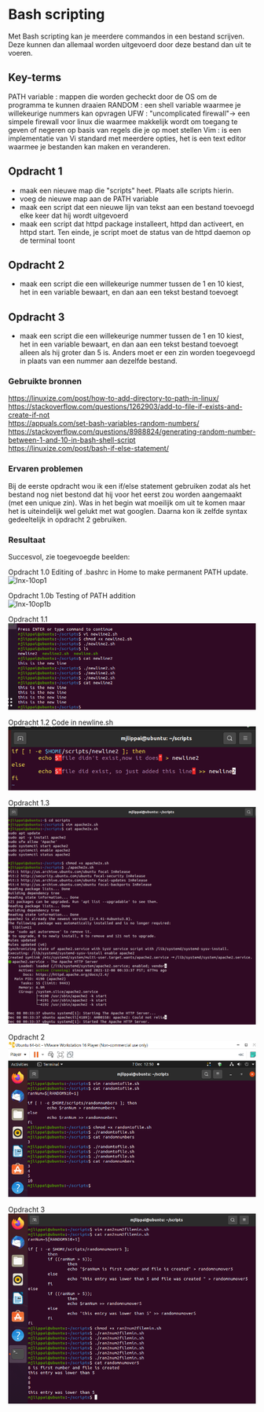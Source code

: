 # Bash scripting
Met Bash scripting kan je meerdere commandos in een bestand scrijven. Deze kunnen dan allemaal worden uitgevoerd door deze bestand dan uit te voeren.

## Key-terms
PATH variable : mappen die worden gecheckt door de OS om de programma te kunnen draaien
RANDOM : een shell variable waarmee je willekeurige nummers kan opvragen
UFW : "uncomplicated firewall"-> een simpele firewall voor linux die waarmee makkelijk wordt om toegang te geven of negeren op basis van regels die je op moet stellen
Vim : is een implementatie van Vi standard met meerdere opties, het is een text editor waarmee je bestanden kan maken en veranderen. 

## Opdracht 1
- maak een nieuwe map die "scripts" heet. Plaats alle scripts hierin.
- voeg de nieuwe map aan de PATH variable
- maak een script dat een nieuwe lijn van tekst aan een bestand toevoegd elke keer dat hij wordt uitgevoerd
- maak een script dat httpd package installeert, httpd dan activeert, en httpd start. Ten einde, je script moet de status van de httpd daemon op de terminal toont

## Opdracht 2
- maak een script die een willekeurige nummer tussen de 1 en 10 kiest, het in een variable bewaart, en dan aan een tekst bestand toevoegt

## Opdracht 3
- maak een script die een willekeurige nummer tussen de 1 en 10 kiest, het in een variable bewaart, en dan aan een tekst bestand toevoegt alleen als hij groter dan 5 is. Anders moet er een zin worden toegevoegd in plaats van een nummer aan dezelfde bestand.

### Gebruikte bronnen
https://linuxize.com/post/how-to-add-directory-to-path-in-linux/  
https://stackoverflow.com/questions/1262903/add-to-file-if-exists-and-create-if-not  
https://appuals.com/set-bash-variables-random-numbers/  
https://stackoverflow.com/questions/8988824/generating-random-number-between-1-and-10-in-bash-shell-script  
https://linuxize.com/post/bash-if-else-statement/  

### Ervaren problemen
Bij de eerste opdracht wou ik een if/else statement gebruiken zodat als het bestand nog niet bestond dat hij voor het eerst zou worden aangemaakt (met een unique zin). Was in het begin wat moeilijk om uit te komen maar het is uiteindelijk wel gelukt met wat googlen. Daarna kon ik zelfde syntax gedeeltelijk in opdracht 2 gebruiken.

### Resultaat
Succesvol, zie toegevoegde beelden:  

Opdracht 1.0  Editing of .bashrc in Home to make permanent PATH update.
![lnx-10op1](https://user-images.githubusercontent.com/95615509/145396317-894a207b-5af7-4a6e-b4d8-ab4eeb6b0f56.png)

Opdracht 1.0b Testing of PATH addition  
![lnx-10op1b](https://user-images.githubusercontent.com/95615509/145410676-c59eb7a3-c2ac-4bc1-825c-1132848ebabe.png)

Opdracht 1.1  
![newlinescript](../00_includes/lnx-10op1.1.png)

Opdracht 1.2  Code in newline.sh  
![newlinescript2](../00_includes/lnx-10op1.2v2.png)

Opdracht 1.3  
![apache2script](../00_includes/lnx-10op1.3.png)

Opdracht 2  
![random2variable2file](../00_includes/lnx-10op2.png)

Opdracht 3  
![lnx-10op3](../00_includes/lnx-10op3.png)
